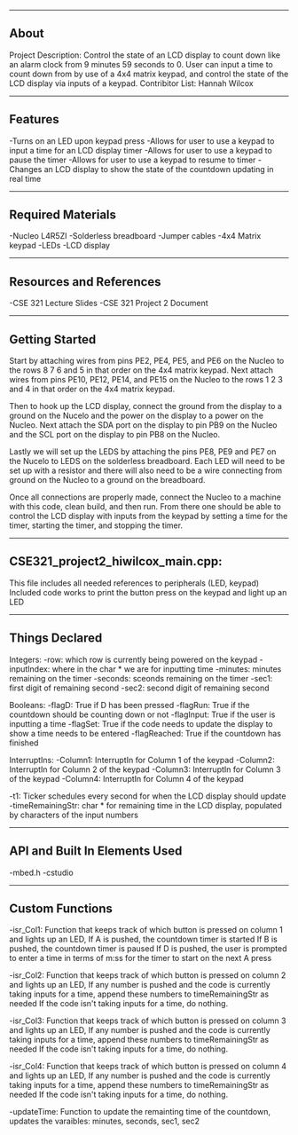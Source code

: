 -------------------
About
-------------------
Project Description:
Control the state of an LCD display to count down like an alarm clock from 9 minutes 59 seconds to 0.
User can input a time to count down from by use of a 4x4 matrix keypad, and control the state of the LCD display via inputs of a keypad. 
Contribitor List:
Hannah Wilcox

--------------------
Features
--------------------
-Turns on an LED upon keypad press
-Allows for user to use a keypad to input a time for an LCD display timer
-Allows for user to use a keypad to pause the timer
-Allows for user to use a keypad to resume to timer
-Changes an LCD display to show the state of the countdown updating in real time

--------------------
Required Materials
--------------------
-Nucleo L4R5ZI
-Solderless breadboard
-Jumper cables
-4x4 Matrix keypad
-LEDs
-LCD display

--------------------
Resources and References
--------------------
-CSE 321 Lecture Slides
-CSE 321 Project 2 Document

--------------------
Getting Started
--------------------
Start by attaching wires from pins PE2, PE4, PE5, and PE6 on the Nucleo to the rows 8 7 6 and 5 in that order on the 4x4 matrix keypad.
Next attach wires from pins PE10, PE12, PE14, and PE15 on the Nucleo to the rows 1 2 3 and 4 in that order on the 4x4 matrix keypad.

Then to hook up the LCD display, connect the ground from the display to a ground on the Nucelo and the power on the display to a power on the Nucleo.
Next attach the SDA port on the display to pin PB9 on the Nucleo and the SCL port on the display to pin PB8 on the Nucleo.

Lastly we will set up the LEDS by attaching the pins PE8, PE9 and PE7 on the Nucelo to LEDS on the solderless breadboard.
Each LED will need to be set up with a resistor and there will also need to be a wire connecting from ground on the Nucleo to a ground on the breadboard.

Once all connections are properly made, connect the Nucleo to a machine with this code, clean build, and then run.
From there one should be able to control the LCD display with inputs from the keypad by setting a time for the timer,
starting the timer, and stopping the timer.

--------------------
CSE321_project2_hiwilcox_main.cpp:
--------------------
This file includes all needed references to peripherals (LED, keypad) 
Included code works to print the button press on the keypad and light up an LED

----------
Things Declared
----------
Integers:
-row: which row is currently being powered on the keypad
-inputIndex: where in the char * we are for inputting time
-minutes: minutes remaining on the timer
-seconds: sceonds remaining on the timer
-sec1: first digit of remaining second
-sec2: second digit of remaining second

Booleans:
-flagD: True if D has been pressed
-flagRun: True if the countdown should be counting down or not
-flagInput: True if the user is inputting a time
-flagSet: True if the code needs to update the display to show a time needs to be entered
-flagReached: True if the countdown has finished

InterruptIns:
-Column1: InterruptIn for Column 1 of the keypad
-Column2: InterruptIn for Column 2 of the keypad
-Column3: InterruptIn for Column 3 of the keypad
-Column4: InterruptIn for Column 4 of the keypad

-t1: Ticker schedules every second for when the LCD display should update
-timeRemainingStr: char * for remaining time in the LCD display, populated by characters of the input numbers



----------
API and Built In Elements Used
----------
-mbed.h
-cstudio

----------
Custom Functions
----------
-isr_Col1: Function that keeps track of which button is pressed on column 1 and lights up an LED,
           If A is pushed, the countdown timer is started 
           If B is pushed, the countdown timer is paused 
           If D is pushed, the user is prompted to enter a time in terms of m:ss for the timer to start on the next A press
    
-isr_Col2: Function that keeps track of which button is pressed on column 2 and lights up an LED,
           If any number is pushed and the code is currently taking inputs for a time, append these numbers to timeRemainingStr as needed
           If the code isn't taking inputs for a time, do nothing.

-isr_Col3: Function that keeps track of which button is pressed on column 3 and lights up an LED,
           If any number is pushed and the code is currently taking inputs for a time, append these numbers to timeRemainingStr as needed
           If the code isn't taking inputs for a time, do nothing.

-isr_Col4: Function that keeps track of which button is pressed on column 4 and lights up an LED,
           If any number is pushed and the code is currently taking inputs for a time, append these numbers to timeRemainingStr as needed
           If the code isn't taking inputs for a time, do nothing.

-updateTime: Function to update the remainting time of the countdown, updates the varaibles: minutes, seconds, sec1, sec2
